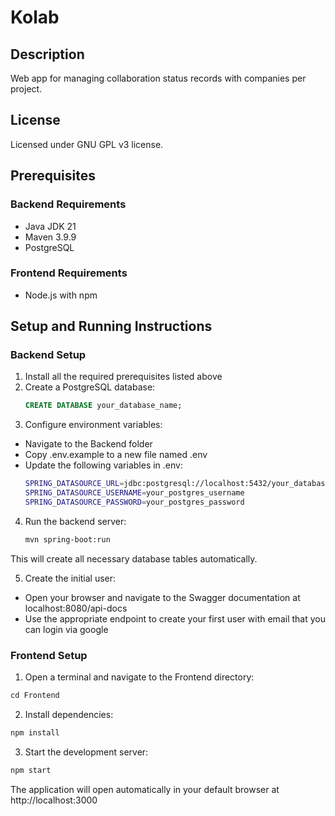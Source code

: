 # Kolab

## Description

Web app for managing collaboration status records with companies per project.

## License

Licensed under GNU GPL v3 license.

## Prerequisites

### Backend Requirements

- Java JDK 21
- Maven 3.9.9
- PostgreSQL

### Frontend Requirements

- Node.js with npm

## Setup and Running Instructions

### Backend Setup

1. Install all the required prerequisites listed above
2. Create a PostgreSQL database:
   ```sql
   CREATE DATABASE your_database_name;
   ```
3. Configure environment variables:

- Navigate to the Backend folder
- Copy .env.example to a new file named .env
- Update the following variables in .env:
  ```bash
  SPRING_DATASOURCE_URL=jdbc:postgresql://localhost:5432/your_database_name
  SPRING_DATASOURCE_USERNAME=your_postgres_username
  SPRING_DATASOURCE_PASSWORD=your_postgres_password
  ```

4. Run the backend server:
   ```bash
   mvn spring-boot:run
   ```

This will create all necessary database tables automatically.

5. Create the initial user:

- Open your browser and navigate to the Swagger documentation at localhost:8080/api-docs
- Use the appropriate endpoint to create your first user with email that you can login via google

### Frontend Setup

1. Open a terminal and navigate to the Frontend directory:

```bash
cd Frontend
```

2. Install dependencies:

```bash
npm install
```

3. Start the development server:

```bash
npm start
```

The application will open automatically in your default browser at http://localhost:3000
